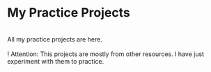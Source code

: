 # My Practice Projects
<br>
All my practice projects are here.
<br>
<br>
! Attention: This projects are mostly from other resources. I have just experiment with them to practice.
